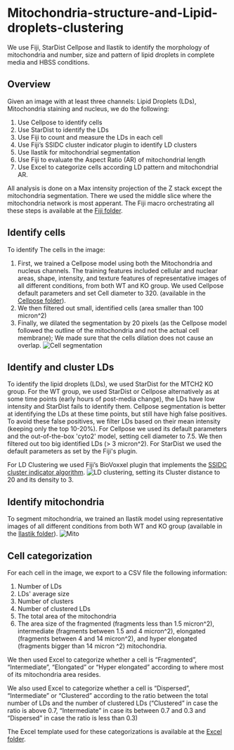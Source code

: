# Mitochondria-structure-and-Lipid-droplets-clustering
We use Fiji, StarDist Cellpose and Ilastik to identify the morphology of mitochondria and number, size and pattern of lipid droplets in complete media and HBSS conditions. 
## Overview
Given an image with at least three channels: Lipid Droplets (LDs), Mitochondria staining and nucleus, we do the following:
1. Use Cellpose to identify cells
2. Use StarDist to identify the LDs
3. Use Fiji to count and measure the LDs in each cell
4. Use Fiji’s SSIDC cluster indicator plugin to identify LD clusters
5. Use Ilastik for mitochondrial segmentation
6. Use Fiji to evaluate the Aspect Ratio (AR) of mitochondrial length
7. Use Excel to categorize cells according LD pattern and mitochondrial AR.

All analysis is done on a Max intensity projection of the Z stack except the mitochondria segmentation. There we used the middle slice where the mitochondria network is most apperant.
The Fiji macro orchestrating all these steps is available at the [Fiji folder](../../tree/main/Fiji).
## Identify cells
To identify The cells in the image:
1. First, we trained a Cellpose model using both the Mitochondria and nucleus channels. The training features included cellular and nuclear areas, shape, intensity, and texture features of representative images of all different conditions, from both WT and KO group. We used Cellpose default parameters and set Cell diameter to 320. (available in the [Cellpose folder](../../tree/main/Cellpose)).
2. We then filtered out small, identified cells (area smaller than 100 micron^2)
3. Finally, we dilated the segmentation by 20 pixels (as the Cellpose model followed the outline of the mitochondria and not the actual cell membrane); We made sure that the cells dilation does not cause an overlap.
![Cell segmentation](https://github.com/WIS-MICC-CellObservatory/Mitochondria-structure-and-Lipid-droplets-clustering/assets/64706090/b14a8658-0810-4093-b68f-0dad955bd585)
## Identify and cluster LDs
To identify the lipid droplets (LDs), we used StarDist for the MTCH2 KO group. For the WT group, we used StarDist or Cellpose alternatively as at some time points (early hours of post-media change), the LDs have low intensity and StarDist fails to identify them. Cellpose segmentation is better at identifying the LDs at these time points, but still have high false positives. To avoid these false positives, we filter LDs based on their mean intensity (keeping only the top 10-20%). For Cellpose we used its default parameters and the out-of-the-box 'cyto2' model, setting cell diameter to 7.5. We then filtered out too big identified LDs (> 3 micron^2). For StarDist we used the default parameters as set by the Fiji's plugin. 

For LD Clustering we used Fiji’s BioVoxxel plugin that implements the [SSIDC cluster indicator algorithm](https://imagej.net/plugins/biovoxxel-toolbox#:~:text=changed%20in%20future.-,SSIDC%20Cluster%20Indicator,invariant%20density%20based%20clustering%20DBSCAN).
![LD clustering](https://github.com/WIS-MICC-CellObservatory/Mitochondria-structure-and-Lipid-droplets-clustering/assets/64706090/660f1375-b74d-4eea-ad77-3001f54c1b22), setting its Cluster distance to 20 and its density to 3.
## Identify mitochondria
To segment mitochondria, we trained an Ilastik model using representative images of all different conditions from both WT and KO group (available in the [Ilastik folder](../../tree/main/Ilastik)).
![Mito](https://github.com/WIS-MICC-CellObservatory/Mitochondria-structure-and-Lipid-droplets-clustering/assets/64706090/f2441976-a410-4473-8be0-910907f3aaff)
## Cell categorization
For each cell in the image, we export to a CSV file the following information:
1. Number of LDs
2. LDs' average size
3. Number of clusters
4. Number of clustered LDs
5. The total area of the mitochondria
6. The area size of the fragmented (fragments less than 1.5 micron^2), intermediate (fragments between 1.5 and 4 micron^2), elongated (fragments between 4 and 14 micron^2), and hyper elongated (fragments bigger than 14 micron ^2) mitochondria.

We then used Excel to categorize whether a cell is “Fragmented”, “Intermediate”, “Elongated” or “Hyper elongated” according to where most of its mitochondria area resides.

We also used Excel to categorize whether a cell is “Dispersed”, “Intermediate” or “Clustered” according to the ratio between the total number of LDs and the number of clustered LDs (“Clustered” in case the ratio is above 0.7, “Intermediate” in case its between 0.7 and 0.3 and “Dispersed” in case the ratio is less than 0.3)

The Excel template used for these categorizations is available at the [Excel folder](../../tree/main/Excel).
